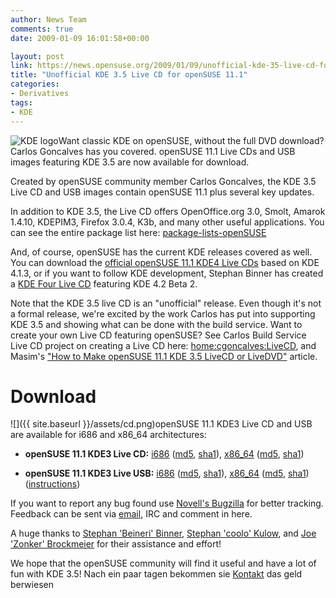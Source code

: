 ```yaml
---
author: News Team
comments: true
date: 2009-01-09 16:01:58+00:00

layout: post
link: https://news.opensuse.org/2009/01/09/unofficial-kde-35-live-cd-for-opensuse-111/
title: "Unofficial KDE 3.5 Live CD for openSUSE 11.1"
categories:
- Derivatives
tags:
- KDE
---
```

![KDE logo](http://wiki.kde.org/img/wiki_up/klogo-small-crystal-128.png)Want classic KDE on openSUSE, without the full DVD download? Carlos Goncalves has you covered. openSUSE 11.1 Live CDs and USB images featuring KDE 3.5 are now available for download.

Created by openSUSE community member Carlos Goncalves, the KDE 3.5 Live CD and USB images contain openSUSE 11.1 plus several key updates.

In addition to KDE 3.5, the Live CD offers OpenOffice.org 3.0, Smolt, Amarok 1.4.10, KDEPIM3, Firefox 3.0.4, K3b, and many other useful applications. You can see the entire package list here: [package-lists-openSUSE](http://www.cgoncalves.info/suse/11.1/iso/packages-lists-openSUSE/)

And, of course, openSUSE has the current KDE releases covered as well. You can download the [official openSUSE 11.1 KDE4 Live CDs](http://software.opensuse.org) based on KDE 4.1.3, or if you want to follow KDE development, Stephan Binner has created a [KDE Four Live CD](http://home.kde.org/~binner/kde-four-live/) featuring KDE 4.2 Beta 2.

Note that the KDE 3.5 live CD is an "unofficial" release. Even though it's not a formal release, we're excited by the work Carlos has put into supporting KDE 3.5 and showing what can be done with the build service. Want to create your own Live CD featuring openSUSE? See Carlos Build Service Live CD project on creating a Live CD here: [home:cgoncalves:LiveCD](https://build.opensuse.org/project/show?project=home%3Acgoncalves%3ALiveCD), and Masim's ["How to Make openSUSE 11.1 KDE 3.5 LiveCD or LiveDVD"](http://vavai.net/2009/01/04/how-to-make-opensuse-111-kde35-livecd-or-livedvd/) article.


# Download


![]({{ site.baseurl }}/assets/cd.png)openSUSE 11.1 KDE3 Live CD and USB are available for i686 and x86_64 architectures:



	
  * **openSUSE 11.1 KDE3 Live CD:** [i686](http://www.cgoncalves.info/suse/11.1/iso/openSUSE-11.1-KDE3-LiveCD-i686.iso) ([md5](http://www.cgoncalves.info/suse/11.1/iso/openSUSE-11.1-KDE3-LiveCD-i686.iso.md5), [sha1](http://www.cgoncalves.info/suse/11.1/iso/openSUSE-11.1-KDE3-LiveCD-i686.iso.sha1)), [x86_64](http://www.cgoncalves.info/suse/11.1/iso/openSUSE-11.1-KDE3-LiveCD-x86_64.iso) ([md5](http://www.cgoncalves.info/suse/11.1/iso/openSUSE-11.1-KDE3-LiveCD-x86_64.iso.md5), [sha1](http://www.cgoncalves.info/suse/11.1/iso/openSUSE-11.1-KDE3-LiveCD-x86_64.iso.sha1))

	
  * **openSUSE 11.1 KDE3 Live USB:** [i686](http://www.cgoncalves.info/suse/11.1/iso/openSUSE-11.1-KDE3-LiveUSB-i686.raw.gz) ([md5](http://www.cgoncalves.info/suse/11.1/iso/openSUSE-11.1-KDE3-LiveUSB-i686.raw.gz.md5), [sha1](http://www.cgoncalves.info/suse/11.1/iso/openSUSE-11.1-KDE3-LiveUSB-i686.raw.gz.sha1)), [x86_64](http://www.cgoncalves.info/suse/11.1/iso/openSUSE-11.1-KDE3-LiveUSB-x86_64.raw.gz) ([md5](http://www.cgoncalves.info/suse/11.1/iso/openSUSE-11.1-KDE3-LiveUSB-x86_64.raw.gz.md5), [sha1](http://www.cgoncalves.info/suse/11.1/iso/openSUSE-11.1-KDE3-LiveUSB-x86_64.raw.gz.sha1)) ([instructions](http://www.cgoncalves.info/suse/11.1/iso/INSTALL.LiveUSB))


If you want to report any bug found use [Novell's Bugzilla](https://bugzilla.novell.com/enter_bug.cgi?classification=7340&product=openSUSE.org&component=3rd%20party%20software&assigned_to=cgoncalves@opensuse.org&short_desc=openSUSE%2011.1%20KDE3%20Live-CD) for better tracking. Feedback can be sent via [email](mailto:cgoncalves@opensuse.org), IRC and comment in here.

A huge thanks to [Stephan 'Beineri' Binner](https://news.opensuse.org/2007/10/26/people-of-opensuse-stephan-binner/), [Stephan 'coolo' Kulow](https://news.opensuse.org/2007/08/09/people-of-opensuse-stephan-kulow/), and [Joe 'Zonker' Brockmeier](https://news.opensuse.org/2008/07/05/people-of-opensuse-joe-brockmeier/) for their assistance and effort!

We hope that the openSUSE community will find it useful and have a lot of fun with KDE 3.5! Nach ein paar tagen bekommen sie [Kontakt](https://schreib-essay.com/) das geld berwiesen		
